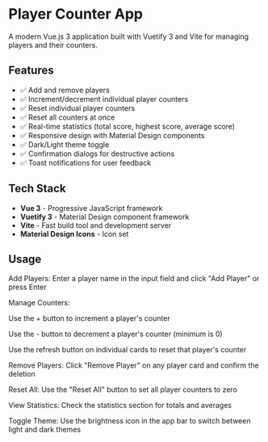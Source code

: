 # Player Counter App

A modern Vue.js 3 application built with Vuetify 3 and Vite for managing players and their counters.

## Features

- ✅ Add and remove players
- ✅ Increment/decrement individual player counters
- ✅ Reset individual player counters
- ✅ Reset all counters at once
- ✅ Real-time statistics (total score, highest score, average score)
- ✅ Responsive design with Material Design components
- ✅ Dark/Light theme toggle
- ✅ Confirmation dialogs for destructive actions
- ✅ Toast notifications for user feedback

## Tech Stack

- **Vue 3** - Progressive JavaScript framework
- **Vuetify 3** - Material Design component framework
- **Vite** - Fast build tool and development server
- **Material Design Icons** - Icon set

## Usage

Add Players: Enter a player name in the input field and click "Add Player" or press Enter

Manage Counters:

Use the + button to increment a player's counter

Use the - button to decrement a player's counter (minimum is 0)

Use the refresh button on individual cards to reset that player's counter

Remove Players: Click "Remove Player" on any player card and confirm the deletion

Reset All: Use the "Reset All" button to set all player counters to zero

View Statistics: Check the statistics section for totals and averages

Toggle Theme: Use the brightness icon in the app bar to switch between light and dark themes